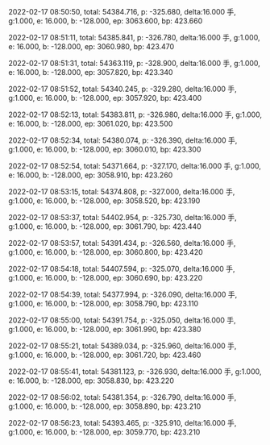 2022-02-17 08:50:50, total: 54384.716, p: -325.680, delta:16.000 手, g:1.000, e: 16.000, b: -128.000, ep: 3063.600, bp: 423.660

2022-02-17 08:51:11, total: 54385.841, p: -326.780, delta:16.000 手, g:1.000, e: 16.000, b: -128.000, ep: 3060.980, bp: 423.470

2022-02-17 08:51:31, total: 54363.119, p: -328.900, delta:16.000 手, g:1.000, e: 16.000, b: -128.000, ep: 3057.820, bp: 423.340

2022-02-17 08:51:52, total: 54340.245, p: -329.280, delta:16.000 手, g:1.000, e: 16.000, b: -128.000, ep: 3057.920, bp: 423.400

2022-02-17 08:52:13, total: 54383.811, p: -326.980, delta:16.000 手, g:1.000, e: 16.000, b: -128.000, ep: 3061.020, bp: 423.500

2022-02-17 08:52:34, total: 54380.074, p: -326.390, delta:16.000 手, g:1.000, e: 16.000, b: -128.000, ep: 3060.010, bp: 423.300

2022-02-17 08:52:54, total: 54371.664, p: -327.170, delta:16.000 手, g:1.000, e: 16.000, b: -128.000, ep: 3058.910, bp: 423.260

2022-02-17 08:53:15, total: 54374.808, p: -327.000, delta:16.000 手, g:1.000, e: 16.000, b: -128.000, ep: 3058.520, bp: 423.190

2022-02-17 08:53:37, total: 54402.954, p: -325.730, delta:16.000 手, g:1.000, e: 16.000, b: -128.000, ep: 3061.790, bp: 423.440

2022-02-17 08:53:57, total: 54391.434, p: -326.560, delta:16.000 手, g:1.000, e: 16.000, b: -128.000, ep: 3060.800, bp: 423.420

2022-02-17 08:54:18, total: 54407.594, p: -325.070, delta:16.000 手, g:1.000, e: 16.000, b: -128.000, ep: 3060.690, bp: 423.220

2022-02-17 08:54:39, total: 54377.994, p: -326.090, delta:16.000 手, g:1.000, e: 16.000, b: -128.000, ep: 3058.790, bp: 423.110

2022-02-17 08:55:00, total: 54391.754, p: -325.050, delta:16.000 手, g:1.000, e: 16.000, b: -128.000, ep: 3061.990, bp: 423.380

2022-02-17 08:55:21, total: 54389.034, p: -325.960, delta:16.000 手, g:1.000, e: 16.000, b: -128.000, ep: 3061.720, bp: 423.460

2022-02-17 08:55:41, total: 54381.123, p: -326.930, delta:16.000 手, g:1.000, e: 16.000, b: -128.000, ep: 3058.830, bp: 423.220

2022-02-17 08:56:02, total: 54381.354, p: -326.790, delta:16.000 手, g:1.000, e: 16.000, b: -128.000, ep: 3058.890, bp: 423.210

2022-02-17 08:56:23, total: 54393.465, p: -325.910, delta:16.000 手, g:1.000, e: 16.000, b: -128.000, ep: 3059.770, bp: 423.210